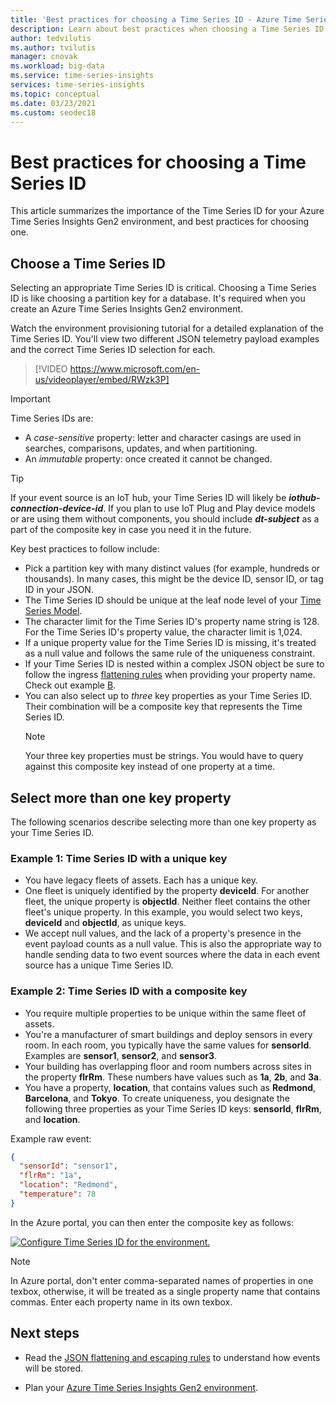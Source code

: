 ```yaml
---
title: 'Best practices for choosing a Time Series ID - Azure Time Series Insights | Microsoft Docs'
description: Learn about best practices when choosing a Time Series ID in Azure Time Series Insights Gen2.
author: tedvilutis
ms.author: tvilutis
manager: cnovak
ms.workload: big-data
ms.service: time-series-insights
services: time-series-insights
ms.topic: conceptual
ms.date: 03/23/2021
ms.custom: seodec18
---
```


# Best practices for choosing a Time Series ID

This article summarizes the importance of the Time Series ID for your Azure Time Series Insights Gen2 environment, and best practices for choosing one.

## Choose a Time Series ID

Selecting an appropriate Time Series ID is critical. Choosing a Time Series ID is like choosing a partition key for a database. It's required when you create an Azure Time Series Insights Gen2 environment.

Watch the environment provisioning tutorial for a detailed explanation of the Time Series ID. You'll view two different JSON telemetry payload examples and the  correct Time Series ID selection for each.</br>

> [!VIDEO https://www.microsoft.com/en-us/videoplayer/embed/RWzk3P]


> [!IMPORTANT]
> Time Series IDs are:
>
> * A *case-sensitive* property: letter and character casings are used in searches, comparisons, updates, and when partitioning.
> * An *immutable* property: once created it cannot be changed.

> [!TIP]
> If your event source is an IoT hub, your Time Series ID will likely be ***iothub-connection-device-id***.
> If you plan to use IoT Plug and Play device models or are using them without components, you should include ***dt-subject*** as a part of the composite key in case you need it in the future.

Key best practices to follow include:

* Pick a partition key with many distinct values (for example, hundreds or thousands). In many cases, this might be the device ID, sensor ID, or tag ID in your JSON.
* The Time Series ID should be unique at the leaf node level of your [Time Series Model](./concepts-model-overview.md).
* The character limit for the Time Series ID's property name string is 128. For the Time Series ID's property value, the character limit is 1,024.
* If a unique property value for the Time Series ID is missing, it's treated as a null value and follows the same rule of the uniqueness constraint.
* If your Time Series ID is nested within a complex JSON object be sure to follow the ingress [flattening rules](./concepts-json-flattening-escaping-rules.md) when providing your property name. Check out example [B](concepts-json-flattening-escaping-rules.md#example-b).
* You can also select up to *three* key properties as your Time Series ID. Their combination will be a composite key that represents the Time Series ID.  
  > [!NOTE]
  > Your three key properties must be strings.
  > You would have to query against this composite key instead of one property at a time.

## Select more than one key property

The following scenarios describe selecting more than one key property as your Time Series ID.  

### Example 1: Time Series ID with a unique key

* You have legacy fleets of assets. Each has a unique key.
* One fleet is uniquely identified by the property **deviceId**. For another fleet, the unique property is **objectId**. Neither fleet contains the other fleet's unique property. In this example, you would select two keys, **deviceId** and **objectId**, as unique keys.
* We accept null values, and the lack of a property's presence in the event payload counts as a null value. This is also the appropriate way to handle sending data to two event sources where the data in each event source has a unique Time Series ID.

### Example 2: Time Series ID with a composite key

* You require multiple properties to be unique within the same fleet of assets.
* You're a manufacturer of smart buildings and deploy sensors in every room. In each room, you typically have the same values for **sensorId**. Examples are **sensor1**, **sensor2**, and **sensor3**.
* Your building has overlapping floor and room numbers across sites in the property **flrRm**. These numbers have values such as **1a**, **2b**, and **3a**.
* You have a property, **location**, that contains values such as **Redmond**, **Barcelona**, and **Tokyo**. To create uniqueness, you designate the following three properties as your Time Series ID keys: **sensorId**, **flrRm**, and **location**.

Example raw event:

```JSON
{
  "sensorId": "sensor1",
  "flrRm": "1a",
  "location": "Redmond",
  "temperature": 78
}
```

In the Azure portal, you can then enter the composite key as follows:

[![Configure Time Series ID for the environment.](media/v2-how-to-tsid/configure-environment-key.png)](media/v2-how-to-tsid/configure-environment-key.png#lightbox)

  > [!NOTE]
  > In Azure portal, don't enter comma-separated names of properties in one texbox, otherwise, it will be treated as a single property name that contains commas.
  > Enter each property name in its own texbox.

## Next steps

* Read the [JSON flattening and escaping rules](./concepts-json-flattening-escaping-rules.md) to understand how events will be stored.

* Plan your [Azure Time Series Insights Gen2 environment](./how-to-plan-your-environment.md).
